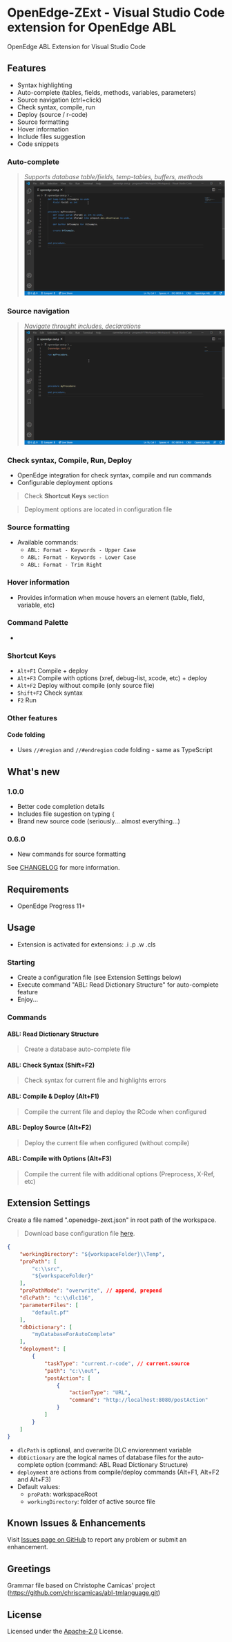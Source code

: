 # OpenEdge-ZExt - Visual Studio Code extension for OpenEdge ABL

OpenEdge ABL Extension for Visual Studio Code

## Features

- Syntax highlighting
- Auto-complete (tables, fields, methods, variables, parameters)
- Source navigation (ctrl+click)
- Check syntax, compile, run
- Deploy (source / r-code)
- Source formatting
- Hover information
- Include files suggestion
- Code snippets

### Auto-complete
> *Supports database table/fields, temp-tables, buffers, methods*
![autocomplete](resources/readme/autocomplete.gif)

### Source navigation
> *Navigate throught includes, declarations*
![navigation](resources/readme/navigation.gif)

### Check syntax, Compile, Run, Deploy
- OpenEdge integration for check syntax, compile and run commands
- Configurable deployment options

> Check **Shortcut Keys** section

> Deployment options are located in configuration file

### Source formatting
- Available commands:
    - `ABL: Format - Keywords - Upper Case`
    - `ABL: Format - Keywords - Lower Case`
    - `ABL: Format - Trim Right`

### Hover information
- Provides information when mouse hovers an element (table, field, variable, etc)

### Command Palette
-

### Shortcut Keys
- `Alt+F1` Compile + deploy
- `Alt+F3` Compile with options (xref, debug-list, xcode, etc) + deploy
- `Alt+F2` Deploy without compile (only source file)
- `Shift+F2` Check syntax
- `F2` Run

### Other features

#### Code folding
- Uses `//#region` and `//#endregion` code folding - same as TypeScript

## What's new

### 1.0.0
- Better code completion details
- Includes file sugestion on typing `{`
- Brand new source code (seriously... almost everything...)

### 0.6.0
- New commands for source formatting

See [CHANGELOG](CHANGELOG.md) for more information.

## Requirements

- OpenEdge Progress 11+

## Usage
- Extension is activated for extensions: .i .p .w .cls

### Starting
- Create a configuration file (see Extension Settings below)
- Execute command "ABL: Read Dictionary Structure" for auto-complete feature
- Enjoy...

### Commands

#### ABL: Read Dictionary Structure
> Create a database auto-complete file

#### ABL: Check Syntax (Shift+F2)
> Check syntax for current file and highlights errors

#### ABL: Compile & Deploy (Alt+F1)
> Compile the current file and deploy the RCode when configured

#### ABL: Deploy Source (Alt+F2)
> Deploy the current file when configured (without compile)

#### ABL: Compile with Options (Alt+F3)
> Compile the current file with additional options (Preprocess, X-Ref, etc)

## Extension Settings

Create a file named ".openedge-zext.json" in root path of the workspace.
> Download base configuration file [here](resources/examples/.openedge-zext.json).

```JSON
{
    "workingDirectory": "${workspaceFolder}\\Temp",
    "proPath": [
        "c:\\src",
        "${workspaceFolder}"
    ],
    "proPathMode": "overwrite", // append, prepend
    "dlcPath": "c:\\dlc116",
    "parameterFiles": [
        "default.pf"
    ],
    "dbDictionary": [
        "myDatabaseForAutoComplete"
    ],
    "deployment": [
        {
            "taskType": "current.r-code", // current.source
            "path": "c:\\out",
            "postAction": [
                {
                    "actionType": "URL",
                    "command": "http://localhost:8080/postAction"
                }
            ]
        }
    ]
}
```

- `dlcPath` is optional, and overwrite DLC enviorenment variable
- `dbDictionary` are the logical names of database files for the auto-complete option (command: ABL Read Dictionary Structure)
- `deployment` are actions from compile/deploy commands (Alt+F1, Alt+F2 and Alt+F3)
- Default values:
    - `proPath`: workspaceRoot
    - `workingDirectory`: folder of active source file

## Known Issues & Enhancements

Visit [Issues page on GitHub](https://github.com/ezequielgandolfi/openedge-zext/issues) to report any problem or submit an enhancement.

## Greetings
Grammar file based on Christophe Camicas' project (https://github.com/chriscamicas/abl-tmlanguage.git)

## License
Licensed under the [Apache-2.0](LICENSE) License.

